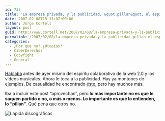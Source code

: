 ```yaml
---
id: 733
title: 'La empresa privada, y la publicidad, &quot;pillan&quot; el espí­ritu colaborativo'
date: 2007-02-08T15:13:07+00:00
author: Jorge Cortell
layout: post
guid: http://www.cortell.net/2007/02/08/la-empresa-privada-y-la-publicidad-pillan-el-espiritu-colaborativo/
permalink: /2007/02/08/la-empresa-privada-y-la-publicidad-pillan-el-espiritu-colaborativo/
categories:
  - ¿Por qué no? ¿Utopías?
  - CiberDerechos
  - Copyfight
  - General
---
```

<a target="_blank" title="post" href="http://www.cortell.net/2007/02/06/videos-musicales-derivados-colaborativos/">Hablaba</a> antes de ayer mismo del espí­ritu colaborativo de la web 2.0 y los ví­deos musicales. Ahora le toca a la publicidad. Hay ya montones de ejemplos. De casualidad he encontrado <a target="_blank" title="no temas a la nieve.com" href="http://www.notemasalanieve.com/">éste</a>, pero hay muchos más.

Iba a incluir este post &#8220;aprovechan&#8221;, pero **lo más importante no es que le saquen partido o no, o más o menos. Lo importante es que lo entienden, lo &#8220;pillan&#8221;**. Qué pena que otros no.

![Lápida discográficas](http://farm1.static.flickr.com/56/127001414_c2bac93cbe.jpg?v=0 "Lápida discográficas")